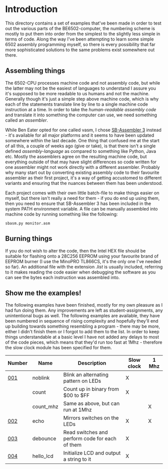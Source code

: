 # Introduction
This directory contains a set of examples that've been made in order to test out the various parts of the BE6502-computer, the numbering scheme is mostly to put them into order from the simplest to the slightly less simple in terms of code. Along the way I've been attempting to learn some simple 6502 assembly programming myself, so there is every possibility that far more sophisticated solutions to the same problems exist somewhere out there.

## Assembling things
The 6502-CPU processes machine code and not assembly code, but while the latter may not be the easiest of languages to understand I assure you it's supposed to be more readable to us humans and not the machine. Generally though it's just a simple step above machine code, which is why each of the statements translate line by line to a single machine code instruction at a time. In order to take the *human-readable assembly code*  and translate it into something the computer can use, we need something called an *assembler*.

While Ben Eater opted for one called vasm, I chose [SB-Assembler 3](https://www.sbprojects.net/sbasm/) instead - it's available for all major platforms and it seems to have been updated somewhere within the last decade. One thing that confused me at the start of all this, a couple of weeks ago (give or take), is that there isn't a single defined *assembly-language* as compared to something like Python, Java etc. Mostly the assemblers agree on the resulting machine code, but everything outside of that may have slight differences so code written for one assembler might not work directly with a different assembler. Probably why many start out by converting existing assembly code to their favourite assembler as their first project, it's a way of getting accustomed to different variants and ensuring that the nuances between them has been understood.

Each project comes with their own little batch-file to make things easier on myself, but there isn't really a need for them - if you do end up using them, then you need to ensure that SB-Assembler 3 has been included in the system PATH environment variable. A file can be manually assembled into machine code by running something like the following:
```
sbasm.py monitor.asm
```

## Burning things
If you do not wish to alter the code, then the Intel HEX file should be suitable for flashing onto a 28C256 EEPROM using your favourite brand of EEPROM burner (I use the MinoPRO TL866CS, it's the only one I've needed so far). An additional file with the extension *.list* is usually included, referring to it makes reading the code easier when debugging the software as you can see the bytes each instruction was assembled into.

## Show me the examples!
The following examples have been finished, mostly for my own pleasure as I had fun doing them. Any improvements are left as student-assignments, any unintentional bugs as well. The following examples are available, they have been numbered in sequence of rising complexity and hopefully they'll end up building towards something resembling a program - there may be more, either I didn't finish them or I forgot to add them to the list. In order to keep things understandable at a basic level I have not added any delays to most of the code pieces, which means that they'd run too fast at 1Mhz - therefore the slow clock module has been specified for them.

| Number | Name        | Description                                     | Slow clock |   1 Mhz   |
| ------ | ----------- | ----------------------------------------------- | ---------- | --------- |
| [001](https://github.com/tebl/BE6502/tree/master/software/examples/001%20-%20Blink)    | noblink     | Blink an alternating pattern on LEDs            |      X     |           |
|        | count       | Count up in binary from $00 to $FF              |      X     |           |
|        | count_mhz   | Same as above, but can run at 1Mhz              |            |      X    |
| [002](https://github.com/tebl/BE6502/tree/master/software/examples/002%20-%20Echo)    | echo        | Mirrors switches on the LEDs                    |      X     |      X    |
| [003](https://github.com/tebl/BE6502/tree/master/software/examples/003%20-%20Debounce)    | debounce    | Read switches and perform code for each of them |      X     |           |
| [004](https://github.com/tebl/BE6502/tree/master/software/examples/004%20-%20Hello%20LCD)    | hello_lcd   | Initialize LCD and output a string to it        |      X     |           |